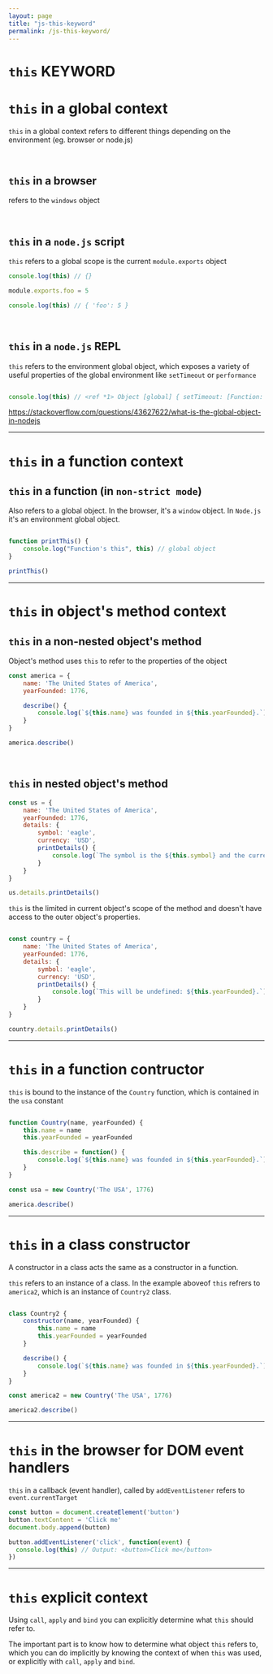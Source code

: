 ```yaml
---
layout: page
title: "js-this-keyword"
permalink: /js-this-keyword/
---
```


# `this` KEYWORD

# `this` in a global context

`this` in a global context refers to different things depending on the environment (eg. browser or node.js)

<br>

## `this` in a browser

refers to the `windows` object

<br>

## `this` in a `node.js` script

`this` refers to a global scope is the current `module.exports` object


```js
console.log(this) // {}

module.exports.foo = 5

console.log(this) // { 'foo': 5 }
```
<br>

## `this` in a `node.js` REPL


`this` refers to the environment global object, which exposes a variety of useful properties of the global environment like `setTimeout` or `performance`

```js

console.log(this) // <ref *1> Object [global] { setTimeout: [Function: setTimeout],  performance: Performance }

```
<https://stackoverflow.com/questions/43627622/what-is-the-global-object-in-nodejs>


---

# `this` in a function context


## `this` in a function (in `non-strict mode`)


Also refers to a global object.
In the browser, it's a `window` object. In `Node.js` it's an environment global object.

```js

function printThis() {
    console.log("Function's this", this) // global object
}

printThis()
```

---

# `this` in object's method context


## `this` in a non-nested object's method


Object's method uses `this` to refer to the properties of the object

```js
const america = {
    name: 'The United States of America',
    yearFounded: 1776,

    describe() {
        console.log(`${this.name} was founded in ${this.yearFounded}.`)
    }
}

america.describe()
```

<br>

## `this` in nested object's method


```js
const us = {
    name: 'The United States of America',
    yearFounded: 1776,
    details: {
        symbol: 'eagle',
        currency: 'USD',
        printDetails() {
            console.log(`The symbol is the ${this.symbol} and the currency is ${this.currency}.`)
        }
    }
}

us.details.printDetails()

```

`this` is the limited in current object's scope of the method and doesn't have access to the outer object's properties.

```js

const country = {
    name: 'The United States of America',
    yearFounded: 1776,
    details: {
        symbol: 'eagle',
        currency: 'USD',
        printDetails() {
            console.log(`This will be undefined: ${this.yearFounded}.`) // undefined
        }
    }
}

country.details.printDetails()

```
---

# `this` in a function contructor 

`this` is bound to the instance of the `Country` function, which is contained in the `usa` constant

```js

function Country(name, yearFounded) {
    this.name = name
    this.yearFounded = yearFounded

    this.describe = function() {
        console.log(`${this.name} was founded in ${this.yearFounded}.`)
    }
}

const usa = new Country('The USA', 1776)

america.describe()

```

---

# `this` in a class constructor

A constructor in a class acts the same as a constructor in a function.

`this` refers to an instance of a class. In the example aboveof `this` refrers to `america2`, which is an instance of `Country2` class.

```js

class Country2 {
    constructor(name, yearFounded) {
        this.name = name
        this.yearFounded = yearFounded
    }

    describe() {
        console.log(`${this.name} was founded in ${this.yearFounded}.`)
    }
}

const america2 = new Country('The USA', 1776)

america2.describe()

```

---

# `this` in the browser for DOM event handlers

`this` in a callback (event handler), called by `addEventListener` refers to `event.currentTarget`

```js
const button = document.createElement('button')
button.textContent = 'Click me'
document.body.append(button)

button.addEventListener('click', function(event) {
  console.log(this) // Output: <button>Click me</button>
})
```
---

# `this` explicit context

Using `call`, `apply` and `bind` you can explicitly determine what `this` should refer to.

The important part is to know how to determine what object `this` refers to, which you can do implicitly by knowing the context of when `this` was used, or explicitly with `call`, `apply` and `bind`.

